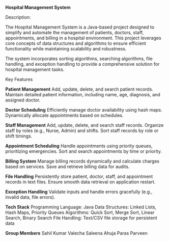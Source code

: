 **Hospital Management System**

Description:

The Hospital Management System is a Java-based project designed to simplify and automate the management of patients, doctors, staff, appointments, and billing in a hospital environment. This project leverages core concepts of data structures and algorithms to ensure efficient functionality while maintaining scalability and robustness.

The system incorporates sorting algorithms, searching algorithms, file handling, and exception handling to provide a comprehensive solution for hospital management tasks.

Key Features

**Patient Management**
Add, update, delete, and search patient records.
Maintain detailed patient information, including name, age, diagnosis, and assigned doctor.

**Doctor Scheduling**
Efficiently manage doctor availability using hash maps.
Dynamically allocate appointments based on schedules.

**Staff Management**
Add, update, delete, and search staff records.
Organize staff by roles (e.g., Nurse, Admin) and shifts.
Sort staff records by role or shift timings.

**Appointment Scheduling**
Handle appointments using priority queues, prioritizing emergencies.
Sort and search appointments by time or priority.

**Billing System**
Manage billing records dynamically and calculate charges based on services.
Save and retrieve billing data for audits.

**File Handling**
Persistently store patient, doctor, staff, and appointment records in text files.
Ensure smooth data retrieval on application restart.

**Exception Handling**
Validate inputs and handle errors gracefully (e.g., invalid data, file errors).

**Tech Stack**
Programming Language: Java
Data Structures: Linked Lists, Hash Maps, Priority Queues
Algorithms: Quick Sort, Merge Sort, Linear Search, Binary Search
File Handling: Text/CSV file storage for persistent data

**Group Members**
Sahil Kumar Valecha
Saleena Ahuja
Paras Parveen
